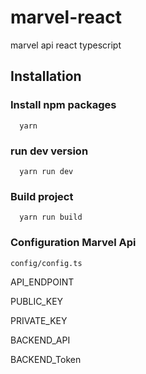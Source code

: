 # marvel-react
marvel api react typescript
## Installation
### Install npm packages
```
  yarn
```

### run dev version

```
  yarn run dev
```

### Build project

```
  yarn run build
```

### Configuration Marvel Api
```
config/config.ts 
```

API_ENDPOINT

PUBLIC_KEY

PRIVATE_KEY

BACKEND_API

BACKEND_Token
